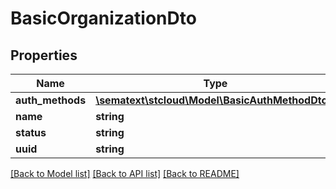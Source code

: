 # BasicOrganizationDto

## Properties

| Name             | Type                                                                      | Description | Notes      |
| ---------------- | ------------------------------------------------------------------------- | ----------- | ---------- |
| **auth_methods** | [**\sematext\stcloud\Model\BasicAuthMethodDto[]**](BasicAuthMethodDto.md) |             | [optional] |
| **name**         | **string**                                                                |             | [optional] |
| **status**       | **string**                                                                |             | [optional] |
| **uuid**         | **string**                                                                |             | [optional] |

[[Back to Model list]](../../README.md#documentation-for-models) [[Back to API list]](../../README.md#documentation-for-api-endpoints) [[Back to README]](../../README.md)
